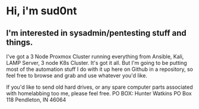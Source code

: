 <!---
sud0nt/sud0nt is a ✨ special ✨ repository because its `README.md` (this file) appears on your GitHub profile.
You can click the Preview link to take a look at your changes.
--->

# Hi, i'm sud0nt

## I'm interested in sysadmin/pentesting stuff and things.

I've got a 3 Node Proxmox Cluster running everything from Ansible, Kali, LAMP Server, 3 node K8s Cluster. It's got it all. But I'm going to be putting most of the automation stuff I do with it up here on Github in a repository, so feel free to browse and grab and use whatever you'd like.

If you'd like to send old hard drives, or any spare computer parts associated with homelabbing too me, please feel free. PO BOX:
Hunter Watkins
PO Box 118
Pendleton, IN 46064